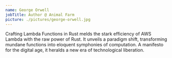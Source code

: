 ```yaml
---
name: George Orwell
jobTitle: Author @ Animal Farm
picture: ./pictures/george-orwell.jpg
---
```

Crafting Lambda Functions in Rust melds the stark efficiency of AWS Lambda with the raw power of Rust. It unveils a paradigm shift, transforming mundane functions into eloquent symphonies of computation. A manifesto for the digital age, it heralds a new era of technological liberation.